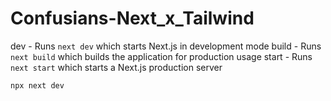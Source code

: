 # Confusians-Next_x_Tailwind

dev - Runs `next dev` which starts Next.js in development mode
build - Runs `next build` which builds the application for production usage
start - Runs `next start` which starts a Next.js production server

```
npx next dev
```